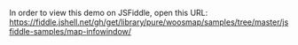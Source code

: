  
 In order to view this demo on JSFiddle, open this URL: 
 https://fiddle.jshell.net/gh/get/library/pure/woosmap/samples/tree/master/jsfiddle-samples/map-infowindow/
 
 
